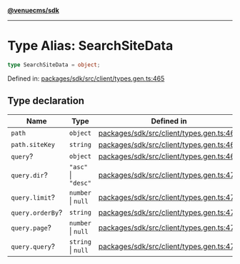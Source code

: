 [**@venuecms/sdk**](../Index.md)

***

# Type Alias: SearchSiteData

```ts
type SearchSiteData = object;
```

Defined in: [packages/sdk/src/client/types.gen.ts:465](https://github.com/venuecms/sdk/blob/9b35c3f75ba3cd0722f50bc82d98f2f4dd56e037/packages/sdk/src/client/types.gen.ts#L465)

## Type declaration

| Name | Type | Defined in |
| ------ | ------ | ------ |
| <a id="path"></a> `path` | `object` | [packages/sdk/src/client/types.gen.ts:466](https://github.com/venuecms/sdk/blob/9b35c3f75ba3cd0722f50bc82d98f2f4dd56e037/packages/sdk/src/client/types.gen.ts#L466) |
| `path.siteKey` | `string` | [packages/sdk/src/client/types.gen.ts:467](https://github.com/venuecms/sdk/blob/9b35c3f75ba3cd0722f50bc82d98f2f4dd56e037/packages/sdk/src/client/types.gen.ts#L467) |
| <a id="query"></a> `query`? | `object` | [packages/sdk/src/client/types.gen.ts:469](https://github.com/venuecms/sdk/blob/9b35c3f75ba3cd0722f50bc82d98f2f4dd56e037/packages/sdk/src/client/types.gen.ts#L469) |
| `query.dir`? | `"asc"` \| `"desc"` | [packages/sdk/src/client/types.gen.ts:470](https://github.com/venuecms/sdk/blob/9b35c3f75ba3cd0722f50bc82d98f2f4dd56e037/packages/sdk/src/client/types.gen.ts#L470) |
| `query.limit`? | `number` \| `null` | [packages/sdk/src/client/types.gen.ts:471](https://github.com/venuecms/sdk/blob/9b35c3f75ba3cd0722f50bc82d98f2f4dd56e037/packages/sdk/src/client/types.gen.ts#L471) |
| `query.orderBy`? | `string` | [packages/sdk/src/client/types.gen.ts:472](https://github.com/venuecms/sdk/blob/9b35c3f75ba3cd0722f50bc82d98f2f4dd56e037/packages/sdk/src/client/types.gen.ts#L472) |
| `query.page`? | `number` \| `null` | [packages/sdk/src/client/types.gen.ts:473](https://github.com/venuecms/sdk/blob/9b35c3f75ba3cd0722f50bc82d98f2f4dd56e037/packages/sdk/src/client/types.gen.ts#L473) |
| `query.query`? | `string` \| `null` | [packages/sdk/src/client/types.gen.ts:474](https://github.com/venuecms/sdk/blob/9b35c3f75ba3cd0722f50bc82d98f2f4dd56e037/packages/sdk/src/client/types.gen.ts#L474) |
